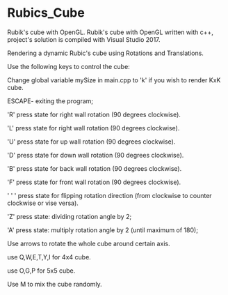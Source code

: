 # Rubics_Cube
Rubik's cube with OpenGL.
Rubik's cube with OpenGL written with c++, project's solution is compiled with Visual Studio 2017.

Rendering a dynamic Rubic's cube using Rotations and Translations.

Use the following keys to control the cube:

Change global variable mySize in main.cpp to 'k' if you wish to render KxK cube.

ESCAPE- exiting the program;

'R' press state for right wall rotation (90 degrees clockwise).

'L' press state for right wall rotation (90 degrees clockwise).

'U' press state for up wall rotation (90 degrees clockwise).

'D' press state for down wall rotation (90 degrees clockwise).

'B' press state for back wall rotation (90 degrees clockwise).

'F' press state for front wall rotation (90 degrees clockwise).

' ' ' press state for flipping rotation direction (from clockwise to counter clockwise or vise versa).

'Z' press state: dividing rotation angle by 2;

'A' press state: multiply rotation angle by 2 (until maximum of 180);

Use arrows to rotate the whole cube around certain axis.

use Q,W,E,T,Y,I for 4x4 cube.

use O,G,P for 5x5 cube.

Use M to mix the cube randomly.

